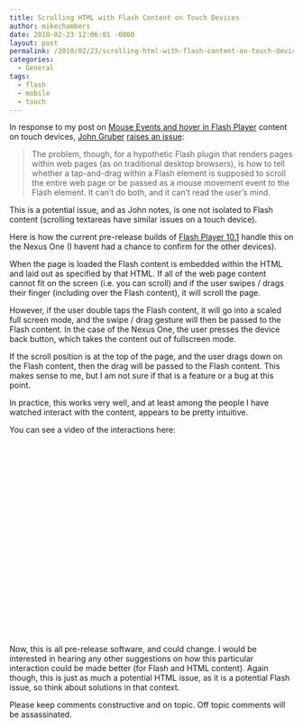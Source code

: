 ```yaml
---
title: Scrolling HTML with Flash Content on Touch Devices
author: mikechambers
date: 2010-02-23 12:06:01 -0800
layout: post
permalink: /2010/02/23/scrolling-html-with-flash-content-on-touch-devices/
categories:
  - General
tags:
  - flash
  - mobile
  - touch
---
```


In response to my post on [Mouse Events and hover in Flash Player][1] content on touch devices, [John Gruber](daringfireball.net) [raises an issue][2]:

> The problem, though, for a hypothetic Flash plugin that renders pages within web pages (as on traditional desktop browsers), is how to tell whether a tap-and-drag within a Flash element is supposed to scroll the entire web page or be passed as a mouse movement event to the Flash element. It can’t do both, and it can’t read the user’s mind.

This is a potential issue, and as John notes, is one not isolated to Flash content (scrolling textareas have similar issues on a touch device).

Here is how the current pre-release builds of [Flash Player 10.1][3] handle this on the Nexus One (I havent had a chance to confirm for the other devices).  
<!--more-->

  
When the page is loaded the Flash content is embedded within the HTML and laid out as specified by that HTML. If all of the web page content cannot fit on the screen (i.e. you can scroll) and if the user swipes / drags their finger (including over the Flash content), it will scroll the page.

However, if the user double taps the Flash content, it will go into a scaled full screen mode, and the swipe / drag gesture will then be passed to the Flash content. In the case of the Nexus One, the user presses the device back button, which takes the content out of fullscreen mode.

If the scroll position is at the top of the page, and the user drags down on the Flash content, then the drag will be passed to the Flash content. This makes sense to me, but I am not sure if that is a feature or a bug at this point.

In practice, this works very well, and at least among the people I have watched interact with the content, appears to be pretty intuitive.

You can see a video of the interactions here:

<object width="425" height="344"><param name="movie" value="http://www.youtube.com/v/EeQDihKo5MU&hl=en_US&fs=1&"></param><param name="allowFullScreen" value="true"></param><param name="allowscriptaccess" value="always"></param><embed src="http://www.youtube.com/v/EeQDihKo5MU&hl=en_US&fs=1&" type="application/x-shockwave-flash" allowscriptaccess="always" allowfullscreen="true" width="425" height="344"></embed></object>

Now, this is all pre-release software, and could change. I would be interested in hearing any other suggestions on how this particular interaction could be made better (for Flash and HTML content). Again though, this is just as much a potential HTML issue, as it is a potential Flash issue, so think about solutions in that context.

Please keep comments constructive and on topic. Off topic comments will be assassinated.

 [1]: /blog/2010/02/22/flash-player-content-mouse-events-and-touch-input/
 [2]: http://www.mikechambers.com/blog/2010/02/22/flash-player-content-mouse-events-and-touch-input/
 [3]: http://www.adobe.com/devnet/devices/demos/